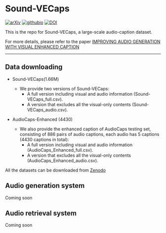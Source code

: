 # Sound-VECaps

[![arXiv](https://img.shields.io/badge/arXiv-2407.04416-brightgreen.svg?style=flat-square)](https://arxiv.org/abs/2407.04416)  [![githubio](https://img.shields.io/badge/GitHub.io-Caption_Samples-blue?logo=Github&style=flat-square)](https://yyua8222.github.io/Sound-VECaps-demo/)  [![DOI](https://img.shields.io/badge/Zenodo-10.5281%2Fzenodo.12606207-blue)](https://zenodo.org/record/12606207)


This is the repo for Sound-VECaps, a large-scale audio-caption dataset. 

For more details, please refer to the paper [IMPROVING AUDIO GENERATION WITH VISUAL ENHANCED CAPTION](https://arxiv.org/abs/2407.04416)

<hr>


## Data downloading 
- Sound-VECaps(1.66M)
  - We provide two versions of Sound-VECaps:
    - A full version including visual and audio information (Sound-VECaps_full.csv).
    - A version that excludes all the visual-only contents (Sound-VECaps_audio.csv).
   
- AudioCaps-Enhanced (4430)
  - We also provide the enhanced caption of AudioCaps testing set, consisting of 886 pairs of audio captions, each audio has 5 captions (4430 captions in total):
    - A full version including visual and audio information (AudioCaps_Enhanced_full.csv).
    - A version that excludes all the visual-only contents (AudioCaps_Enhanced_audio.csv).
   
All the datasets can be downloaded from [Zenodo](https://zenodo.org/records/12606207)

## Audio generation system
Coming soon


## Audio retrieval system
Coming soon
